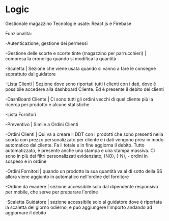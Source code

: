 # Logic

Gestionale magazzino
Tecnologie usate: React js e Firebase

Funzionalità:

-Autenticazione, gestione dei permessi

-Gestione delle scorte e scorte tinte (magazzino per parrucchieri) | compresa la cronoliga quando si modifica la quantità

-Scaletta | Sezione che viene usata quando si vanno a fare le consegne soprattuto dal guidatore

-Lista Clienti | Sezione dove sono riportati tutti i clienti con i dati, dove è possibile accedere alla dashboard Cliente. Ed è presente il debito dei clienti

-DashBoard Cliente | Ci sono tutti gli ordini vecchi di quel cliente più la ricerca per prodotto e alcune statistiche

-Lista Fornitori

-Preventivo  | Simile a Ordini Clienti

-Ordini Clienti | Qui va a creare il DDT con i prodotti che sono presenti nella scorta con prezzo personalizzato per cliente e i dati vengono presi in modo automatico dal cliente. Fa il totale e in fine aggiorna il debito. Tutto automatizzato, è presente anche una stampa e una stampa massiva. Ci sono in più dei filtri personalizzati evidenziato, (NO), (-N), -  ordini in sospeso e in ordine

-Ordini Fornitori | quando un prodotto la sua quantità va al di sotto della SS allora viene aggiunto in automatico nell'ordine del fornitore

-Ordine da evadere | sezione accessibile solo dal dipendente responsivo per mobile, che serve per preparare l'ordine

-Scaletta Guidatore | sezione accessibile solo al guidatore dove è riportata la scaletta del giorno odierno, e può aggiungere l'importo andando ad aggiornare il debito
